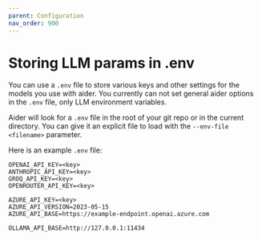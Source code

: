 ```yaml
---
parent: Configuration
nav_order: 900
---
```


# Storing LLM params in .env 

You can use a `.env` file to store various keys and other settings for the
models you use with aider.
You currently can not set general aider options
in the `.env` file, only LLM environment variables.

Aider will look for a `.env` file in the
root of your git repo or in the current directory.
You can give it an explicit file to load with the `--env-file <filename>` parameter.

Here is an example `.env` file:

```
OPENAI_API_KEY=<key>
ANTHROPIC_API_KEY=<key>
GROQ_API_KEY=<key>
OPENROUTER_API_KEY=<key>

AZURE_API_KEY=<key>
AZURE_API_VERSION=2023-05-15
AZURE_API_BASE=https://example-endpoint.openai.azure.com

OLLAMA_API_BASE=http://127.0.0.1:11434
```
